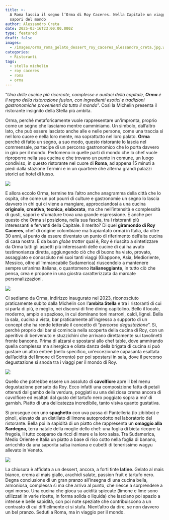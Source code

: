 ```yaml
---
title: >-
  A Roma lascia il segno l’Orma di Roy Caceres. Nella Capitale un viaggio tra i
  sapori del mondo
author: Alessandro Creta
date: 2025-03-16T23:00:00.000Z
type: featured
draft: false
images:
  - /images/orma_roma_gelato_dessert_roy_caceres_alessandro_creta.jpg.webp
categories:
  - Ristoranti
tags:
  - stella michelin
  - roy caceres
  - roma
  - orma
---
```


“*Una delle cucine più ricercate, complesse e audaci della capitale, **Orma** è il regno della ristorazione fusion, con ingredienti esotici e tradizioni gastronomiche provenienti da tutto il mondo*”. Così la Michelin presenta il ristorante insignito della Stella più ambìta.

Orma, perché metaforicamente vuole rappresentare un'impronta, proprio come un segno che lasciamo mentre camminiamo. Un simbolo, dall’altro lato, che può essere lasciato anche alle e nelle persone, come una traccia sì nel loro cuore e nella loro mente, ma soprattutto nel loro palato. **Orma** perché di fatto un segno, a suo modo, questo ristorante lo lascia nel commensale, partecipe di un percorso gastronomico che lo porta davvero in giro per il mondo. Perlomeno in quelle parti di mondo che lo chef vuole riproporre nella sua cucina e che trovano un punto in comune, un luogo condiviso, in questo ristorante nel cuore di **Roma**, ad appena 15 minuti a piedi dalla stazione Termini e in un quartiere che alterna grandi palazzi storici ad hotel di lusso.

![](/images/orma_roma_ingresso.jpg.webp)

E allora eccolo Orma, termine tra l’altro anche anagramma della città che lo ospita, che come un pot pourri di culture e gastronomie un segno lo lascia davvero in chi qui ci viene a mangiare, approcciandosi a una cucina **originale**, **creativa**, **tecnica**, **elaborata**, ma che nell’intensità e complessità di gusti, sapori e sfumature trova una grande espressione. E anche per questo che Orma si posiziona, nella sua fascia, tra i ristoranti più interessanti e ferventi della Capitale. Il merito? Di quel **giramondo di Roy Caceres**, chef di origine colombiane ma trapiantato ormai in Italia, da oltre 30 anni, al punto da essere diventato un punto di riferimento dell’alta cucina di casa nostra. E da buon *globe trotter* qual è, Roy è riuscito a sintetizzare da Orma tutti gli aspetti più interessanti delle cucine di cui ha avuto testimonianza diretta, aggiungendo ciò che di buono ha visto, provato, assaggiato e conosciuto nei suoi tanti viaggi (Giappone, Asia, Medioriente, Messico, oltre all’immancabile Sudamerica) riuscendolo a mantenere sempre un’anima italiana, o quantomeno **italianeggiante**, in tutto ciò che pensa, crea e propone in una giostra caratterizzata da marcate personalizzazioni.

![](</images/Marco Aquilani  Fotografo Food and Beverage 2.png>)

Ci sediamo da Orma, indirizzo inaugurato nel 2023, riconosciuto praticamente subito dalla Michelin con l’**ambita Stella** e tra i ristoranti di cui si parla di più, e meglio, nei discorsi di fine dining capitolino. Bello il locale, moderno, ampio e spazioso, in cui dominano toni marroni, caldi, lignei. Bella la sala, cucina a vista, bar praticamente all’ingresso a supporto di un concept che ha rende letterale il concetto di “*percorso degustazione*”. Sì, perché proprio dal bar si comincia nella scoperta della cucina di Roy, con un aperitivo di benvenuto e stuzzichini che arrivano direttamente sui tavolinetti fronte bancone. Prima di alzarsi e spostarsi allo chef table, dove ammirando quella complessa ma sinergica e oliata danza della brigata di cucina si può gustare un altro entreè (nello specifico, un’eccezionale capasanta esaltata dall’acidità del limone di Sorrento) per poi spostarsi in sala, dove il percorso degustazione si snoda tra i viaggi per il mondo di Roy.

![](/images/orma_roma_capasanta_caceres.jpg.webp)

Quello che potrebbe essere un assoluto di **cavolfiore** apre il bel menu degustazione pensato da Roy. Ecco infatti una composizione fatta di petali ottenuti dal gambo della verdura, poggiati su una deliziosa crema ancora di cavolfiore ed esaltati dal gusto del tartufo nero poggiato sopra a mo’ di garnish. Piatto di una delicatezza incredibile, tanto visiva quanto gustativa.

Si prosegue con uno **spaghetto** con uva passa di Pantelleria (lo zibibbo) e pinoli, elevato da un distillato di limone autoprodotto nel laboratorio del ristorante. Bella poi la sapidità di un piatto che rappresenta un **omaggio alla Sardegna**, terra natale della moglie dello chef: una foglia di bieta ricopre la fregola, il tutto cosparso da ricci di mare e la loro salsa. Tra Sudamerica, Medio Oriente e Italia un piatto a base di riso cotto nella foglia di banano, arricchito da una saporita salsa iraniana e cubetti di tenerissimo wagyu allevato in Veneto.

![](/images/ormai_roma_wagyu_caceres_alessandro_creta.jpg.webp)

La chiusura è affidata a un dessert, ancora, a forti tinte **latine**. Gelato al mais bianco, crema al mais giallo, arachidi salate, passion fruit e tartufo nero. Degna conclusione di un gran pranzo all’insegna di una cucina bella, armoniosa, complessa sì ma che arriva al punto, che riesce a sorprendere a ogni morso. Una cucina che gioca su acidità spiccate (limone e lime sono utilizzati in varie ricette, in forma solida o liquida) che lasciano poi spazio a intense e belle sapidità, con poi note speziate che contribuiscono a un contrasto di cui difficilmente ci si stufa. Nient’altro da dire, se non davvero un bel pranzo. Seduti a Roma, ma in viaggio per il mondo.
